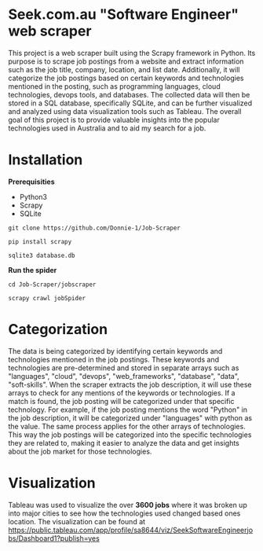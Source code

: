 # Seek.com.au "Software Engineer" web scraper
This project is a web scraper built using the Scrapy framework in Python. Its purpose is to scrape job postings from a website and extract information such as the job title, company, location, and list date. Additionally, it will categorize the job postings based on certain keywords and technologies mentioned in the posting, such as programming languages, cloud technologies, devops tools, and databases. The collected data will then be stored in a SQL database, specifically SQLite, and can be further visualized and analyzed using data visualization tools such as Tableau. The overall goal of this project is to provide valuable insights into the popular technologies used in Australia and to 
aid my search for a job. 

# Installation 
**Prerequisities**
- Python3
- Scrapy
- SQLite

`git clone https://github.com/Donnie-1/Job-Scraper`

`pip install scrapy`

`sqlite3 database.db`

**Run the spider**

`cd Job-Scraper/jobscraper`

`scrapy crawl jobSpider`

# Categorization
The data is being categorized by identifying certain keywords and technologies mentioned in the job postings. These keywords and technologies are pre-determined and stored in separate arrays such as "languages", "cloud", "devops", "web_frameworks", "database", "data", "soft-skills". When the scraper extracts the job description, it will use these arrays to check for any mentions of the keywords or technologies. If a match is found, the job posting will be categorized under that specific technology. For example, if the job posting mentions the word "Python" in the job description, it will be categorized under "languages" with python as the value. The same process applies for the other arrays of technologies. This way the job postings will be categorized into the specific technologies they are related to, making it easier to analyze the data and get insights about the job market for those technologies.

# Visualization
Tableau was used to visualize the over **3600 jobs** where it was broken up into major cities to see how the 
technologies used changed based ones location. 
The visualization can be found at 
https://public.tableau.com/app/profile/sa8644/viz/SeekSoftwareEngineerjobs/Dashboard1?publish=yes

